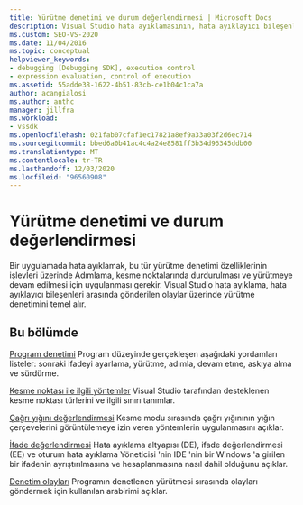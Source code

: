 ```yaml
---
title: Yürütme denetimi ve durum değerlendirmesi | Microsoft Docs
description: Visual Studio hata ayıklamasının, hata ayıklayıcı bileşenleri arasında gönderilen olaylar üzerinde yürütme denetimini temel aldığı hakkında bilgi edinin.
ms.custom: SEO-VS-2020
ms.date: 11/04/2016
ms.topic: conceptual
helpviewer_keywords:
- debugging [Debugging SDK], execution control
- expression evaluation, control of execution
ms.assetid: 55adde38-1622-4b51-83cb-ce1b04c1ca7a
author: acangialosi
ms.author: anthc
manager: jillfra
ms.workload:
- vssdk
ms.openlocfilehash: 021fab07cfaf1ec17821a8ef9a33a03f2d6ec714
ms.sourcegitcommit: bbed6a0b41ac4c4a24e8581ff3b34d96345ddb00
ms.translationtype: MT
ms.contentlocale: tr-TR
ms.lasthandoff: 12/03/2020
ms.locfileid: "96560908"
---
```

# <a name="execution-control-and-state-evaluation"></a>Yürütme denetimi ve durum değerlendirmesi
Bir uygulamada hata ayıklamak, bu tür yürütme denetimi özelliklerinin işlevleri üzerinde Adımlama, kesme noktalarında durdurulması ve yürütmeye devam edilmesi için uygulanması gerekir. Visual Studio hata ayıklama, hata ayıklayıcı bileşenleri arasında gönderilen olaylar üzerinde yürütme denetimini temel alır.

## <a name="in-this-section"></a>Bu bölümde
 [Program denetimi](../../extensibility/debugger/program-control.md) Program düzeyinde gerçekleşen aşağıdaki yordamları listeler: sonraki ifadeyi ayarlama, yürütme, adımla, devam etme, askıya alma ve sürdürme.

 [Kesme noktası ile ilgili yöntemler](../../extensibility/debugger/breakpoint-related-methods.md) Visual Studio tarafından desteklenen kesme noktası türlerini ve ilgili sınırı tanımlar.

 [Çağrı yığını değerlendirmesi](../../extensibility/debugger/call-stack-evaluation.md) Kesme modu sırasında çağrı yığınının yığın çerçevelerini görüntülemeye izin veren yöntemlerin uygulanmasını açıklar.

 [İfade değerlendirmesi](../../extensibility/debugger/expression-evaluation-visual-studio-debugging-sdk.md) Hata ayıklama altyapısı (DE), ifade değerlendirmesi (EE) ve oturum hata ayıklama Yöneticisi 'nin IDE 'nin bir Windows 'a girilen bir ifadenin ayrıştırılmasına ve hesaplanmasına nasıl dahil olduğunu açıklar.

 [Denetim olayları](../../extensibility/debugger/control-events.md) Programın denetlenen yürütmesi sırasında olayları göndermek için kullanılan arabirimi açıklar.
